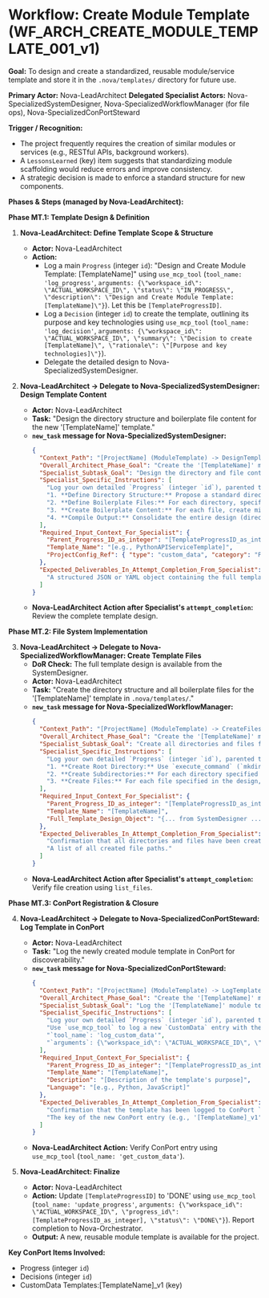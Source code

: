 # Workflow: Create Module Template (WF_ARCH_CREATE_MODULE_TEMPLATE_001_v1)

**Goal:** To design and create a standardized, reusable module/service template and store it in the `.nova/templates/` directory for future use.

**Primary Actor:** Nova-LeadArchitect
**Delegated Specialist Actors:** Nova-SpecializedSystemDesigner, Nova-SpecializedWorkflowManager (for file ops), Nova-SpecializedConPortSteward

**Trigger / Recognition:**
- The project frequently requires the creation of similar modules or services (e.g., RESTful APIs, background workers).
- A `LessonsLearned` (key) item suggests that standardizing module scaffolding would reduce errors and improve consistency.
- A strategic decision is made to enforce a standard structure for new components.

**Phases & Steps (managed by Nova-LeadArchitect):**

**Phase MT.1: Template Design & Definition**

1.  **Nova-LeadArchitect: Define Template Scope & Structure**
    *   **Actor:** Nova-LeadArchitect
    *   **Action:**
        *   Log a main `Progress` (integer `id`): "Design and Create Module Template: [TemplateName]" using `use_mcp_tool` (`tool_name: 'log_progress'`, `arguments: {\"workspace_id\": \"ACTUAL_WORKSPACE_ID\", \"status\": \"IN_PROGRESS\", \"description\": \"Design and Create Module Template: [TemplateName]\"}`). Let this be `[TemplateProgressID]`.
        *   Log a `Decision` (integer `id`) to create the template, outlining its purpose and key technologies using `use_mcp_tool` (`tool_name: 'log_decision'`, `arguments: {\"workspace_id\": \"ACTUAL_WORKSPACE_ID\", \"summary\": \"Decision to create [TemplateName]\", \"rationale\": \"[Purpose and key technologies]\"}`).
        *   Delegate the detailed design to Nova-SpecializedSystemDesigner.

2.  **Nova-LeadArchitect -> Delegate to Nova-SpecializedSystemDesigner: Design Template Content**
    *   **Actor:** Nova-LeadArchitect
    *   **Task:** "Design the directory structure and boilerplate file content for the new '[TemplateName]' template."
    *   **`new_task` message for Nova-SpecializedSystemDesigner:**
        ```json
        {
          "Context_Path": "[ProjectName] (ModuleTemplate) -> DesignTemplate (SystemDesigner)",
          "Overall_Architect_Phase_Goal": "Create the '[TemplateName]' module template.",
          "Specialist_Subtask_Goal": "Design the directory and file content for a reusable '[TemplateName]' template.",
          "Specialist_Specific_Instructions": [
            "Log your own detailed `Progress` (integer `id`), parented to `[TemplateProgressID_as_integer]`, using `use_mcp_tool` (`tool_name: 'log_progress'`, `arguments: {\"workspace_id\": \"ACTUAL_WORKSPACE_ID\", \"status\": \"IN_PROGRESS\", \"description\": \"Subtask: Design content for [TemplateName]\", \"parent_id\": [TemplateProgressID_as_integer]} `).",
            "1. **Define Directory Structure:** Propose a standard directory structure for this type of module (e.g., `/src`, `/tests`, `/config`, `/docs`).",
            "2. **Define Boilerplate Files:** For each directory, specify the essential boilerplate files to include (e.g., `main.py`, `Dockerfile`, `README.md`, `requirements.txt`, `test_main.py`).",
            "3. **Create Boilerplate Content:** For each file, create minimal, high-quality, reusable content. This should include placeholder comments (e.g., `# TODO: Add service-specific logic here`), basic function/class definitions, and standard configuration stubs.",
            "4. **Compile Output:** Consolidate the entire design (directory list, and a list of objects where each object has a `file_path` and `file_content`) into a single structured output."
          ],
          "Required_Input_Context_For_Specialist": {
            "Parent_Progress_ID_as_integer": "[TemplateProgressID_as_integer]",
            "Template_Name": "[e.g., PythonAPIServiceTemplate]",
            "ProjectConfig_Ref": { "type": "custom_data", "category": "ProjectConfig", "key": "ActiveConfig" }
          },
          "Expected_Deliverables_In_Attempt_Completion_From_Specialist": [
            "A structured JSON or YAML object containing the full template design: `{'directories': ['...'], 'files': [{'path': '...', 'content': '...'}]}`."
          ]
        }
        ```
    *   **Nova-LeadArchitect Action after Specialist's `attempt_completion`:** Review the complete template design.

**Phase MT.2: File System Implementation**

3.  **Nova-LeadArchitect -> Delegate to Nova-SpecializedWorkflowManager: Create Template Files**
    *   **DoR Check:** The full template design is available from the SystemDesigner.
    *   **Actor:** Nova-LeadArchitect
    *   **Task:** "Create the directory structure and all boilerplate files for the '[TemplateName]' template in `.nova/templates/`."
    *   **`new_task` message for Nova-SpecializedWorkflowManager:**
        ```json
        {
          "Context_Path": "[ProjectName] (ModuleTemplate) -> CreateFiles (WorkflowManager)",
          "Overall_Architect_Phase_Goal": "Create the '[TemplateName]' module template.",
          "Specialist_Subtask_Goal": "Create all directories and files for the '[TemplateName]' template under `.nova/templates/[TemplateName]/`.",
          "Specialist_Specific_Instructions": [
            "Log your own detailed `Progress` (integer `id`), parented to `[TemplateProgressID_as_integer]`, using `use_mcp_tool` (`tool_name: 'log_progress'`, `arguments: {\"workspace_id\": \"ACTUAL_WORKSPACE_ID\", \"status\": \"IN_PROGRESS\", \"description\": \"Subtask: Create template files for [TemplateName]\", \"parent_id\": [TemplateProgressID_as_integer]} `).",
            "1. **Create Root Directory:** Use `execute_command` (`mkdir -p`) to create the root directory for the template: `.nova/templates/[TemplateName]/`.",
            "2. **Create Subdirectories:** For each directory specified in the design, use `execute_command` (`mkdir -p`) to create it within the root directory.",
            "3. **Create Files:** For each file specified in the design, use `write_to_file` to create it at the correct path with the provided content."
          ],
          "Required_Input_Context_For_Specialist": {
            "Parent_Progress_ID_as_integer": "[TemplateProgressID_as_integer]",
            "Template_Name": "[TemplateName]",
            "Full_Template_Design_Object": "{... from SystemDesigner ...}"
          },
          "Expected_Deliverables_In_Attempt_Completion_From_Specialist": [
            "Confirmation that all directories and files have been created.",
            "A list of all created file paths."
          ]
        }
        ```
    *   **Nova-LeadArchitect Action after Specialist's `attempt_completion`:** Verify file creation using `list_files`.

**Phase MT.3: ConPort Registration & Closure**

4.  **Nova-LeadArchitect -> Delegate to Nova-SpecializedConPortSteward: Log Template in ConPort**
    *   **Actor:** Nova-LeadArchitect
    *   **Task:** "Log the newly created module template in ConPort for discoverability."
    *   **`new_task` message for Nova-SpecializedConPortSteward:**
        ```json
        {
          "Context_Path": "[ProjectName] (ModuleTemplate) -> LogTemplate (ConPortSteward)",
          "Overall_Architect_Phase_Goal": "Create the '[TemplateName]' module template.",
          "Specialist_Subtask_Goal": "Log the '[TemplateName]' module template in ConPort.",
          "Specialist_Specific_Instructions": [
            "Log your own detailed `Progress` (integer `id`), parented to `[TemplateProgressID_as_integer]`, using `use_mcp_tool` (`tool_name: 'log_progress'`, `arguments: {\"workspace_id\": \"ACTUAL_WORKSPACE_ID\", \"status\": \"IN_PROGRESS\", \"description\": \"Subtask: Log module template [TemplateName] to ConPort\", \"parent_id\": [TemplateProgressID_as_integer]} `).",
            "Use `use_mcp_tool` to log a new `CustomData` entry with the following arguments:",
            "`tool_name`: 'log_custom_data'",
            "`arguments`: {\"workspace_id\": \"ACTUAL_WORKSPACE_ID\", \"category\": \"Templates\", \"key\": \"[TemplateName]_v1\", \"value\": {\"description\": \"[Description from LeadArchitect]\", \"path\": \".nova/templates/[TemplateName]/\", \"primary_language\": \"[Language from LeadArchitect]\", \"tags\": [\"module\", \"[Language from LeadArchitect]\"]}}"
          ],
          "Required_Input_Context_For_Specialist": {
            "Parent_Progress_ID_as_integer": "[TemplateProgressID_as_integer]",
            "Template_Name": "[TemplateName]",
            "Description": "[Description of the template's purpose]",
            "Language": "[e.g., Python, JavaScript]"
          },
          "Expected_Deliverables_In_Attempt_Completion_From_Specialist": [
            "Confirmation that the template has been logged to ConPort `CustomData` category `Templates`.",
            "The key of the new ConPort entry (e.g., '[TemplateName]_v1')."
          ]
        }
        ```
    *   **Nova-LeadArchitect Action:** Verify ConPort entry using `use_mcp_tool` (`tool_name: 'get_custom_data'`).

5.  **Nova-LeadArchitect: Finalize**
    *   **Actor:** Nova-LeadArchitect
    *   **Action:** Update `[TemplateProgressID]` to 'DONE' using `use_mcp_tool` (`tool_name: 'update_progress'`, `arguments: {\"workspace_id\": \"ACTUAL_WORKSPACE_ID\", \"progress_id\": [TemplateProgressID_as_integer], \"status\": \"DONE\"}`). Report completion to Nova-Orchestrator.
    *   **Output:** A new, reusable module template is available for the project.

**Key ConPort Items Involved:**
- Progress (integer `id`)
- Decisions (integer `id`)
- CustomData Templates:[TemplateName]_v1 (key)